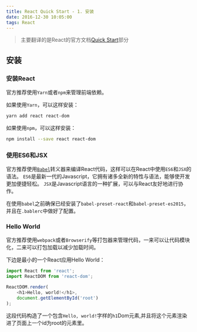```yaml
---
title: React Quick Start - 1. 安装
date: 2016-12-30 10:05:00
tags: React
---
```


> 主要翻译的是React的官方文档[Quick Start](https://facebook.github.io/react/docs/installation.html)部分

## 安装

### 安装React

官方推荐使用`Yarn`或者`npm`来管理前端依赖。

如果使用`Yarn`，可以这样安装：
```bash
yarn add react react-dom
```

如果使用`npm`，可以这样安装：
```bash
npm install --save react react-dom
```

### 使用ES6和JSX

官方推荐使用[`Babel`](https://babeljs.io/)转义器来编译React代码，这样可以在React中使用`ES6`和`JSX`的语法。
`ES6`是最新一代的Javascript，它拥有诸多全新的特性与语法，能够使开发更加便捷轻松。
`JSX`是Javascript语言的一种扩展，可以与React友好地进行协作。

在使用`babel`之前确保已经安装了`babel-preset-react`和`babel-preset-es2015`，并且在`.bablerc`中做好了配置。

### Hello World

官方推荐使用`webpack`或者`Browserify`等打包器来管理代码，一来可以让代码模块化，二来可以打包加载以减少加载时间。

下边是最小的一个React应用Hello World：
```javascript
import React from 'react';
import ReactDOM from 'react-dom';

ReactDOM.render(
    <h1>Hello, world!</h1>,
    document.getElementById('root')
);
```

这段代码构造了一个包含`Hello, world!`字样的`h1`Dom元素,并且将这个元素渲染进了页面上一个id为root的元素里。